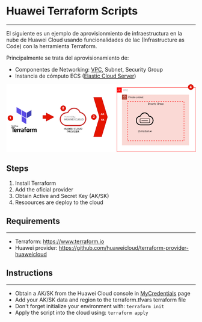 # Huawei Terraform Scripts
------------

El siguiente es un ejemplo de aprovisionmiento de infraestructura en la nube de Huawei Cloud usando funcionalidades de Iac (Infrastructure as Code) con la herramienta Terraform.

Principalmente se trata del aprovisionamiento de:
* Componentes de Networking: [VPC](https://www.huaweicloud.com/intl/es-us/product/vpc.html), Subnet, Security Group
* Instancia de cómputo ECS ([Elastic Cloud Server](https://www.huaweicloud.com/intl/es-us/product/ecs.html))

![Solution Diagram](huawei_tf.png "Solution Diagram")
## Steps
1. Install Terraform
2. Add the oficial provider
3. Obtain Active and Secret Key (AK/SK)
4. Resoources are deploy to the cloud

## Requirements
------------
* Terraform: https://www.terraform.io
* Huawei provider: https://github.com/huaweicloud/terraform-provider-huaweicloud

## Instructions
------------
* Obtain a AK/SK from the Huawei Cloud console in [MyCredentials](https://console-intl.huaweicloud.com/iam/#/mine/apiCredential) page 
* Add your AK/SK data and region to the terraform.tfvars terraform file
* Don't forget initialize your environment with: `terraform init`
* Apply the script into the cloud using: `terraform apply`
